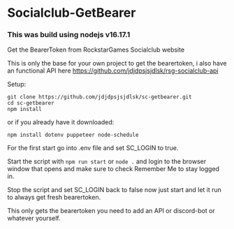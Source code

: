 # Socialclub-GetBearer

### This was build using nodejs v16.17.1

Get the BearerToken from RockstarGames Socialclub website

This is only the base for your own project to get the bearertoken, i also have an functional API here https://github.com/jdjdpsjsjdlsk/rsg-socialclub-api

Setup:
```
git clone https://github.com/jdjdpsjsjdlsk/sc-getbearer.git
cd sc-getbearer
npm install
```

or if you already have it downloaded:

```
npm install dotenv puppeteer node-schedule
```

For the first start go into .env file and set SC_LOGIN to true.

Start the script with `npm run start` or `node .` and login to the browser window that opens and make sure to check Remember Me to stay logged in.

Stop the script and set SC_LOGIN back to false now just start and let it run to always get fresh bearertoken.

This only gets the bearertoken you need to add an API or discord-bot or whatever yourself.
